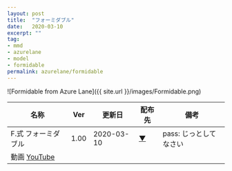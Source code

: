 ```yaml
---
layout: post
title:  "フォーミダブル"
date:   2020-03-10
excerpt: ""
tag:
- mmd
- azurelane
- model
- formidable
permalink: azurelane/formidable
---
```


![Formidable from Azure Lane]({{ site.url }}/images/Formidable.png)

| 名称 | Ver | 更新日 | 配布先 | 備考 |
|---|---|---|---|---|
| F.式 フォーミダブル | 1.00 | 2020-03-10 | [▼](https://bowlroll.net/file/220066) | pass: じっとしてなさい |
|動画  [YouTube](https://youtu.be/y_qKARG1dbs)|
